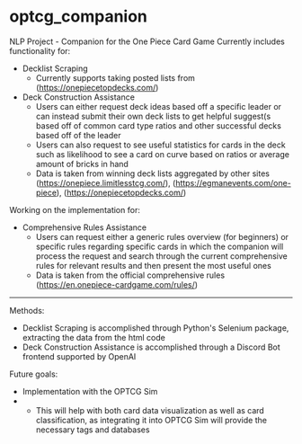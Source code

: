 # optcg_companion
NLP Project - Companion for the One Piece Card Game
Currently includes functionality for:
- Decklist Scraping
  - Currently supports taking posted lists from (https://onepiecetopdecks.com/)
- Deck Construction Assistance
  - Users can either request deck ideas based off a specific leader or can instead submit their own deck lists to get helpful suggest(s based off of common card type ratios and other successful decks based off of the leader
  - Users can also request to see useful statistics for cards in the deck such as likelihood to see a card on curve based on ratios or average amount of bricks in hand
  - Data is taken from winning deck lists aggregated by other sites (https://onepiece.limitlesstcg.com/), (https://egmanevents.com/one-piece), (https://onepiecetopdecks.com/)

<!-- end of the list -->

Working on the implementation for:
- Comprehensive Rules Assistance
  - Users can request either a generic rules overview (for beginners) or specific rules regarding specific cards in which the companion will process the request and search through the current comprehensive rules for relevant results and then present the most useful ones
  - Data is taken from the official comprehensive rules (https://en.onepiece-cardgame.com/rules/)
---
Methods:
- Decklist Scraping is accomplished through Python's Selenium package, extracting the data from the html code
- Deck Construction Assistance is accomplished through a Discord Bot frontend supported by OpenAI

<!-- end of the list -->

Future goals:
- Implementation with the OPTCG Sim
- - This will help with both card data visualization as well as card classification, as integrating it into OPTCG Sim will provide the necessary tags and databases
